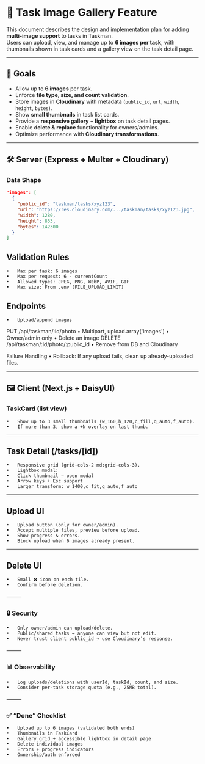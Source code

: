 # 📸 Task Image Gallery Feature

This document describes the design and implementation plan for adding **multi-image support** to tasks in Taskman.  
Users can upload, view, and manage up to **6 images per task**, with thumbnails shown in task cards and a gallery view on the task detail page.

---

## 🎯 Goals
- Allow up to **6 images** per task.
- Enforce **file type, size, and count validation**.
- Store images in **Cloudinary** with metadata (`public_id`, `url`, `width`, `height`, `bytes`).
- Show **small thumbnails** in task list cards.
- Provide a **responsive gallery + lightbox** on task detail pages.
- Enable **delete & replace** functionality for owners/admins.
- Optimize performance with **Cloudinary transformations**.

---

## 🛠️ Server (Express + Multer + Cloudinary)

### Data Shape
```json
"images": [
  {
    "public_id": "taskman/tasks/xyz123",
    "url": "https://res.cloudinary.com/.../taskman/tasks/xyz123.jpg",
    "width": 1280,
    "height": 853,
    "bytes": 142300
  }
]

```
## Validation Rules
	•	Max per task: 6 images
	•	Max per request: 6 - currentCount
	•	Allowed types: JPEG, PNG, WebP, AVIF, GIF
	•	Max size: From .env (FILE_UPLOAD_LIMIT)

## Endpoints
	•	Upload/append images
PUT /api/taskman/:id/photo
	•	Multipart, upload.array('images')
	•	Owner/admin only
	•	Delete an image
DELETE /api/taskman/:id/photo/:public_id
	•	Remove from DB and Cloudinary

Failure Handling
	•	Rollback: If any upload fails, clean up already-uploaded files.

---

## 🖼️ Client (Next.js + DaisyUI)

### TaskCard (list view)
	•	Show up to 3 small thumbnails (w_160,h_120,c_fill,q_auto,f_auto).
	•	If more than 3, show a +N overlay on last thumb.
---
## Task Detail (/tasks/[id])
	•	Responsive grid (grid-cols-2 md:grid-cols-3).
	•	Lightbox modal:
	•	Click thumbnail → open modal
	•	Arrow keys + Esc support
	•	Larger transform: w_1400,c_fit,q_auto,f_auto
---
## Upload UI
	•	Upload button (only for owner/admin).
	•	Accept multiple files, preview before upload.
	•	Show progress & errors.
	•	Block upload when 6 images already present.
---
## Delete UI
	•	Small ❌ icon on each tile.
	•	Confirm before deletion.

⸻

### 🔒 Security
	•	Only owner/admin can upload/delete.
	•	Public/shared tasks → anyone can view but not edit.
	•	Never trust client public_id → use Cloudinary’s response.

⸻

### 📊 Observability
	•	Log uploads/deletions with userId, taskId, count, and size.
	•	Consider per-task storage quota (e.g., 25MB total).

⸻

### ✅ “Done” Checklist
	•	Upload up to 6 images (validated both ends)
	•	Thumbnails in TaskCard
	•	Gallery grid + accessible lightbox in detail page
	•	Delete individual images
	•	Errors + progress indicators
	•	Ownership/auth enforced
